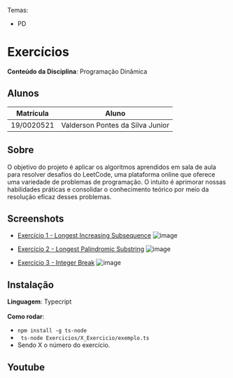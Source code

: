 
Temas:
 - PD

# Exercícios

**Conteúdo da Disciplina**: Programação Dinâmica<br>

## Alunos
|Matrícula | Aluno |
| -- | -- |
| 19/0020521  |  Valderson Pontes da Silva Junior |

## Sobre 
O objetivo do projeto é aplicar os algoritmos aprendidos em sala de aula para resolver desafios do LeetCode, uma plataforma online que oferece uma variedade de problemas de programação. O intuito é aprimorar nossas habilidades práticas e consolidar o conhecimento teórico por meio da resolução eficaz desses problemas.

## Screenshots
- [Exercício 1 - Longest Increasing Subsequence](https://leetcode.com/problems/longest-increasing-subsequence//)
![image](https://github.com/projeto-de-algoritmos/PD_Exercicioss/assets/65057466/b8af78a6-7ee5-409a-bf01-18e482223a90)

- [Exercício 2 - Longest Palindromic Substring](https://leetcode.com/problems/longest-palindromic-substring/description/)
![image](https://github.com/projeto-de-algoritmos/PD_Exercicioss/assets/65057466/90e94fe4-b054-44aa-a693-a7ff7bf99c5b)

- [Exercício 3 - Integer Break](https://leetcode.com/problems/integer-break/description/)
![image](https://github.com/projeto-de-algoritmos/PD_Exercicioss/assets/65057466/26c5ee44-3a03-4134-8919-eb463519f322)


## Instalação 
**Linguagem**: Typecript<br><br>
**Como rodar**: 
- `npm install -g ts-node` </br>
- ` ts-node Exercicios/X_Exercicio/exemplo.ts`
- Sendo X o número do exercício.

## Youtube
